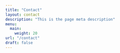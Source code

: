 ```yaml
---
title: "Contact"
layout: contact
description: "This is the page meta description"
menu:
  main:
    weight: 20
url: "/contact"
draft: false
---
```


